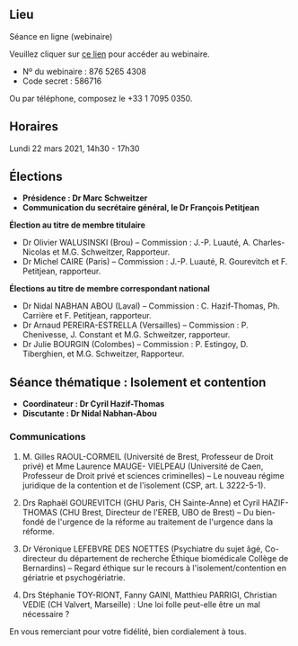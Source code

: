 ## Lieu
Séance en ligne (webinaire)

Veuillez cliquer sur [ce lien](https://us02web.zoom.us/j/87652654308?pwd=c2dVNDF2RXFCcGtmWmRLeHI4ZU55QT09) pour accéder au webinaire.
- Nº du webinaire : 876 5265 4308
- Code secret : 586716

Ou par téléphone, composez le +33 1 7095 0350.

## Horaires
Lundi 22 mars 2021, 14h30 - 17h30

## Élections

- __Présidence : Dr Marc Schweitzer__
- __Communication du secrétaire général, le Dr François Petitjean__

**Élection au titre de membre titulaire**
- Dr Olivier WALUSINSKI (Brou) – Commission : J.-P. Luauté, A. Charles-Nicolas et M.G. Schweitzer, Rapporteur.
- Dr Michel CAIRE (Paris) – Commission : J.-P. Luauté, R. Gourevitch et F. Petitjean, rapporteur.

**Élections au titre de membre correspondant national**
- Dr Nidal NABHAN ABOU (Laval) – Commission : C. Hazif-Thomas, Ph. Carrière et F. Petitjean, rapporteur.
- Dr Arnaud PEREIRA-ESTRELLA (Versailles) – Commission : P. Chenivesse, J. Constant et M.G. Schweitzer, rapporteur.
- Dr Julie BOURGIN (Colombes) – Commission : P. Estingoy, D. Tiberghien, et M.G. Schweitzer, Rapporteur.

## Séance thématique : Isolement et contention

- __Coordinateur : Dr Cyril Hazif-Thomas__
- __Discutante : Dr Nidal Nabhan-Abou__

### Communications

1. M. Gilles RAOUL-CORMEIL (Université de Brest, Professeur de Droit privé) et Mme Laurence MAUGE- VIELPEAU (Université de Caen, Professeur de Droit privé et sciences criminelles) – Le nouveau régime juridique de la contention et de l'isolement (CSP, art. L 3222-5-1).

2. Drs Raphaël GOUREVITCH (GHU Paris, CH Sainte-Anne) et Cyril HAZIF-THOMAS (CHU Brest, Directeur de l'EREB, UBO de Brest) – Du bien-fondé de l'urgence de la réforme au traitement de l'urgence dans la réforme.

3. Dr Véronique LEFEBVRE DES NOETTES (Psychiatre du sujet âgé, Co-directeur du département de recherche Éthique biomédicale Collège de Bernardins) – Regard éthique sur le recours à l'isolement/contention en gériatrie et psychogériatrie.

4. Drs Stéphanie TOY-RIONT, Fanny GAINI, Matthieu PARRIGI, Christian VEDIE (CH Valvert, Marseille) : Une loi folle peut-elle être un mal nécessaire ?

En vous remerciant pour votre fidélité, bien cordialement à tous.

